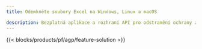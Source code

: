 ```yaml
---
title: Odemkněte soubory Excel na Windows, Linux a macOS 

description: Bezplatná aplikace a rozhraní API pro odstranění ochrany ze souborů XLS, XLSX a ODS
---
```

{{< blocks/products/pf/agp/feature-solution >}} 


